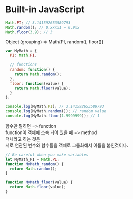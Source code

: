 # Built-in JavaScript

```js
Math.PI; // 3.141592653589793
Math.random(); // 0.xxxx1 ~ 0.9xx
Math.floor(3.9); // 3
```

Object (grouping) => Math{PI, random(), floor()}

```js
var MyMath = {
  PI: Math.PI,

  // functions
  random: function() {
    return Math.random();
  },
  floor: function(value) {
    return Math.floor(value);
  }
};

console.log(MyMath.PI); // 3.141592653589793
console.log(MyMath.random()); // random value
console.log(MyMath.floor(1.9999999)); // 1
```

함수만 말하면 => function  
function이 객체에 소속 되어 있을 때 => method  
객체라고 하는 것은  
서로 연관된 변수와 함수들을 객체로 그룹화해서 이름을 붙인것이다.

```js
// Be careful when you make variables
let MyMath_PI = Math.PI;
function MyMath_random() {
  return Math.random();
}

function MyMath_floor(value) {
  return Math.floor(value);
}
```
